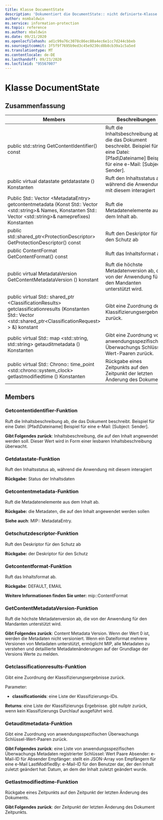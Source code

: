 ```yaml
---
title: Klasse DocumentState
description: 'Dokumentiert die DocumentState:: nicht definierte-Klasse des Microsoft Information Protection (MIP) SDK.'
author: msmbaldwin
ms.service: information-protection
ms.topic: reference
ms.author: mbaldwin
ms.date: 09/21/2020
ms.openlocfilehash: ad1c99a76c3078c86ec80a4ec6e1cc7d244cbbeb
ms.sourcegitcommit: 3f5f9f7695b9ed3c45e9230cd8b8cb39a1c5a5ed
ms.translationtype: MT
ms.contentlocale: de-DE
ms.lasthandoff: 09/23/2020
ms.locfileid: "95567007"
---
```

# <a name="class-documentstate"></a>Klasse DocumentState 
  
## <a name="summary"></a>Zusammenfassung
 Members                        | Beschreibungen                                
--------------------------------|---------------------------------------------
public std::string GetContentIdentifier() const  |  Ruft die Inhaltsbeschreibung ab, die das Dokument beschreibt. Beispiel für eine Datei: [Pfad\Dateiname] Beispiel für eine e-Mail: [Subject: Sender].
public virtual datastate getdatastate () Konstanten  |  Ruft den Inhaltsstatus ab, während die Anwendung mit diesem interagiert
Public Std:: Vector \<MetadataEntry\> getcontentmetadata (Konst Std:: Vector \<std::string\>& Names, Konstanten Std:: Vector \<std::string\>& nameprefixes) Konstanten  |  Ruft die Metadatenelemente aus dem Inhalt ab.
public std::shared_ptr\<ProtectionDescriptor\> GetProtectionDescriptor() const  |  Ruft den Deskriptor für den Schutz ab
public ContentFormat GetContentFormat() const  |  Ruft das Inhaltsformat ab.
public virtual MetadataVersion GetContentMetadataVersion () konstant  |  Ruft die höchste Metadatenversion ab, die von der Anwendung für den Mandanten unterstützt wird.
public virtual Std:: shared_ptr \<ClassificationResults\> getclassificationresults (Konstanten Std:: Vector \<std::shared_ptr\<ClassificationRequest\> \> &) konstant  |  Gibt eine Zuordnung der Klassifizierungsergebnisse zurück.
public virtual Std:: map \<std::string, std::string\> getauditmetadata () Konstanten  |  Gibt eine Zuordnung von anwendungsspezifischen Überwachungs Schlüssel-Wert-Paaren zurück.
public virtual Std:: Chrono:: time_point \<std::chrono::system_clock\> getlastmodifiedtime () Konstanten  |  Rückgabe eines Zeitpunkts auf den Zeitpunkt der letzten Änderung des Dokuments.
  
## <a name="members"></a>Members
  
### <a name="getcontentidentifier-function"></a>Getcontentidentifier-Funktion
Ruft die Inhaltsbeschreibung ab, die das Dokument beschreibt. Beispiel für eine Datei: [Pfad\Dateiname] Beispiel für eine e-Mail: [Subject: Sender].

  
**Gibt Folgendes zurück**: Inhaltsbeschreibung, die auf den Inhalt angewendet werden soll.
Dieser Wert wird in Form einer lesbaren Inhaltsbeschreibung überwacht.
  
### <a name="getdatastate-function"></a>Getdatastate-Funktion
Ruft den Inhaltsstatus ab, während die Anwendung mit diesem interagiert

  
**Rückgabe:** Status der Inhaltsdaten
  
### <a name="getcontentmetadata-function"></a>Getcontentmetadata-Funktion
Ruft die Metadatenelemente aus dem Inhalt ab.

  
**Rückgabe:** die Metadaten, die auf den Inhalt angewendet werden sollen 
  
**Siehe auch**: MIP:: MetadataEntry.
  
### <a name="getprotectiondescriptor-function"></a>Getschutzdescriptor-Funktion
Ruft den Deskriptor für den Schutz ab

  
**Rückgabe:** der Deskriptor für den Schutz
  
### <a name="getcontentformat-function"></a>Getcontentformat-Funktion
Ruft das Inhaltsformat ab.

  
**Rückgabe**: DEFAULT, EMAIL 
  
**Weitere Informationen finden Sie unter:** mip::ContentFormat
  
### <a name="getcontentmetadataversion-function"></a>GetContentMetadataVersion-Funktion
Ruft die höchste Metadatenversion ab, die von der Anwendung für den Mandanten unterstützt wird.

  
**Gibt Folgendes zurück**: Content Metadata Version. Wenn der Wert 0 ist, werden die Metadaten nicht versioniert. Wenn ein Dateiformat mehrere Versionen von Metadaten unterstützt, ermöglicht MIP, alle Metadaten zu verstehen und detaillierte Metadatenänderungen auf der Grundlage der Versions Werte zu melden.
  
### <a name="getclassificationresults-function"></a>Getclassificationresults-Funktion
Gibt eine Zuordnung der Klassifizierungsergebnisse zurück.

Parameter:  
* **classificationids**: eine Liste der Klassifizierungs-IDs. 



  
**Returns**: eine Liste der Klassifizierungs Ergebnisse. gibt nullptr zurück, wenn kein Klassifizierungs Durchlauf ausgeführt wird.
  
### <a name="getauditmetadata-function"></a>Getauditmetadata-Funktion
Gibt eine Zuordnung von anwendungsspezifischen Überwachungs Schlüssel-Wert-Paaren zurück.

  
**Gibt Folgendes zurück**: eine Liste von anwendungsspezifischen Überwachungs Metadaten registrierter Schlüssel: Wert Paare Absender: e-Mail-ID für Absender Empfänger: stellt ein JSON-Array von Empfängern für eine e-Mail LastModifiedBy: e-Mail-ID für den Benutzer dar, der den Inhalt zuletzt geändert hat: Datum, an dem der Inhalt zuletzt geändert wurde.
  
### <a name="getlastmodifiedtime-function"></a>Getlastmodifiedtime-Funktion
Rückgabe eines Zeitpunkts auf den Zeitpunkt der letzten Änderung des Dokuments.

  
**Gibt Folgendes zurück**: der Zeitpunkt der letzten Änderung des Dokument Zeitpunkts.